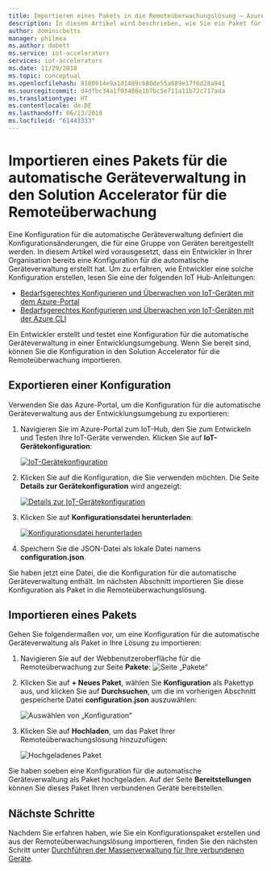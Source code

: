 ```yaml
---
title: Importieren eines Pakets in die Remoteüberwachungslösung – Azure | Microsoft-Dokumentation
description: In diesem Artikel wird beschrieben, wie Sie ein Paket für die automatische Geräteverwaltung in den Solution Accelerator für die Remoteüberwachung importieren.
author: dominicbetts
manager: philmea
ms.author: dobett
ms.service: iot-accelerators
services: iot-accelerators
ms.date: 11/29/2018
ms.topic: conceptual
ms.openlocfilehash: 8100914e9a1d1489cb80de55a689e17f6d28a941
ms.sourcegitcommit: d4dfbc34a1f03488e1b7bc5e711a11b72c717ada
ms.translationtype: HT
ms.contentlocale: de-DE
ms.lasthandoff: 06/13/2019
ms.locfileid: "61443333"
---
```

# <a name="import-an-automatic-device-management-package-into-your-remote-monitoring-solution-accelerator"></a>Importieren eines Pakets für die automatische Geräteverwaltung in den Solution Accelerator für die Remoteüberwachung

Eine Konfiguration für die automatische Geräteverwaltung definiert die Konfigurationsänderungen, die für eine Gruppe von Geräten bereitgestellt werden. In diesem Artikel wird vorausgesetzt, dass ein Entwickler in Ihrer Organisation bereits eine Konfiguration für die automatische Geräteverwaltung erstellt hat. Um zu erfahren, wie Entwickler eine solche Konfiguration erstellen, lesen Sie eine der folgenden IoT Hub-Anleitungen:

- [Bedarfsgerechtes Konfigurieren und Überwachen von IoT-Geräten mit dem Azure-Portal](../iot-hub/iot-hub-auto-device-config.md)
- [Bedarfsgerechtes Konfigurieren und Überwachen von IoT-Geräten mit der Azure CLI](../iot-hub/iot-hub-auto-device-config-cli.md)

Ein Entwickler erstellt und testet eine Konfiguration für die automatische Geräteverwaltung in einer Entwicklungsumgebung. Wenn Sie bereit sind, können Sie die Konfiguration in den Solution Accelerator für die Remoteüberwachung importieren.

## <a name="export-a-configuration"></a>Exportieren einer Konfiguration

Verwenden Sie das Azure-Portal, um die Konfiguration für die automatische Geräteverwaltung aus der Entwicklungsumgebung zu exportieren:

1. Navigieren Sie im Azure-Portal zum IoT-Hub, den Sie zum Entwickeln und Testen Ihre IoT-Geräte verwenden. Klicken Sie auf **IoT-Gerätekonfiguration**:

    [![IoT-Gerätekonfiguration](./media/iot-accelerators-remote-monitoring-import-adm-package/deviceconfiguration-inline.png)](./media/iot-accelerators-remote-monitoring-import-adm-package/deviceconfiguration-expanded.png#lightbox)

1. Klicken Sie auf die Konfiguration, die Sie verwenden möchten. Die Seite **Details zur Gerätekonfiguration** wird angezeigt:

    [![Details zur IoT-Gerätekonfiguration](./media/iot-accelerators-remote-monitoring-import-adm-package/configuration-details-inline.png)](./media/iot-accelerators-remote-monitoring-import-adm-package/configuration-details-expanded.png#lightbox)
1. Klicken Sie auf **Konfigurationsdatei herunterladen**:

    [![Konfigurationsdatei herunterladen](./media/iot-accelerators-remote-monitoring-import-adm-package/download-inline.png)](./media/iot-accelerators-remote-monitoring-import-adm-package/download-expanded.png#lightbox)

1. Speichern Sie die JSON-Datei als lokale Datei namens **configuration.json**.

Sie haben jetzt eine Datei, die die Konfiguration für die automatische Geräteverwaltung enthält. Im nächsten Abschnitt importieren Sie diese Konfiguration als Paket in die Remoteüberwachungslösung.

## <a name="import-a-package"></a>Importieren eines Pakets

Gehen Sie folgendermaßen vor, um eine Konfiguration für die automatische Geräteverwaltung als Paket in Ihre Lösung zu importieren:

1. Navigieren Sie auf der Webbenutzeroberfläche für die Remoteüberwachung zur Seite **Pakete**:  ![Seite „Pakete“](media/iot-accelerators-remote-monitoring-import-adm-package/packagepage.png)

1. Klicken Sie auf **+ Neues Paket**, wählen Sie **Konfiguration** als Pakettyp aus, und klicken Sie auf **Durchsuchen**, um die im vorherigen Abschnitt gespeicherte Datei **configuration.json** auszuwählen:

    ![Auswählen von „Konfiguration“](media/iot-accelerators-remote-monitoring-import-adm-package/uploadpackage.png)

1. Klicken Sie auf **Hochladen**, um das Paket Ihrer Remoteüberwachungslösung hinzuzufügen:

    ![Hochgeladenes Paket](media/iot-accelerators-remote-monitoring-import-adm-package/uploadedpackage.png)

Sie haben soeben eine Konfiguration für die automatische Geräteverwaltung als Paket hochgeladen. Auf der Seite **Bereitstellungen** können Sie dieses Paket Ihren verbundenen Geräte bereitstellen.

## <a name="next-steps"></a>Nächste Schritte

Nachdem Sie erfahren haben, wie Sie ein Konfigurationspaket erstellen und aus der Remoteüberwachungslösung importieren, finden Sie den nächsten Schritt unter [Durchführen der Massenverwaltung für Ihre verbundenen Geräte](iot-accelerators-remote-monitoring-bulk-configuration-update.md).
